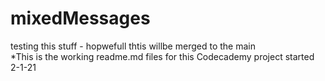 # mixedMessages

testing this stuff - hopwefull thtis willbe merged to the main  
*This is the working readme.md files for this Codecademy project started 2-1-21
